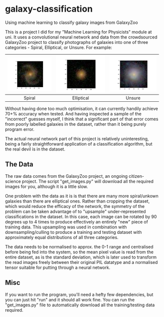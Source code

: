 # galaxy-classification
Using machine learning to classify galaxy images from GalaxyZoo

This is a project I did for my "Machine Learning for Physicists" module at uni. It uses a convolutional neural network and data from the crowdsourced GalaxyZoo project to classify photographs of galaxies into one of three categories - Spiral, Elliptical, or Unsure. For example:

|![Spiral](galaxy_spiral.png) |![Elliptical](galaxy_elliptical.png) |![Unknown](galaxy_unknown.png) |
|:---:|:---:|:---:|
|Spiral|Elliptical|Unsure|

Without having done too much optimisation, it can currently handily achieve 70+% accuracy when tested. And having inspected a sample of the "incorrect" guesses myself, I think that a significant part of that error comes from poorly labelled galaxies in the dataset, rather than it being purely program error.

The actual neural network part of this project is relatively uninteresting, being a fairly straightforward application of a classification algorithm, but the real devil is in the dataset.

The Data
---------
The raw data comes from the GalaxyZoo project, an ongoing citizen-science project. The script "get_images.py" will download all the required images for you, although it is a little slow.

One problem with the data as it is is that there are many more spiral/unkown galaxies than there are elliptical ones. Rather than cropping the dataset, which would reduce the efficacy of the network, the symmetry of the problem can be taken advantage of to "upsample" under-represented classifications in the dataset. In this case, each image can be rotated by 90 degrees up to 4 times to produce effectively an entirely "new" piece of training data. This upsampling was used in combination with downsampling/culling to produce a training and testing dataset with approximately equal distributions of all three categories.

The data needs to be normalised to approx. the 0-1 range and centralised before being fed into the system, so the mean pixel value is read from the entire dataset, as is the standard deviation, which is later used to transform the read images freely between their original PIL datatype and a normalised tensor suitable for putting through a neural network.

Misc
-----

If you want to run the program, you'll need a hefty few dependencies, but you can just hit "run" and it should all work fine. You can run the "get_images.py" file to automatically download all the training/testing data required.



